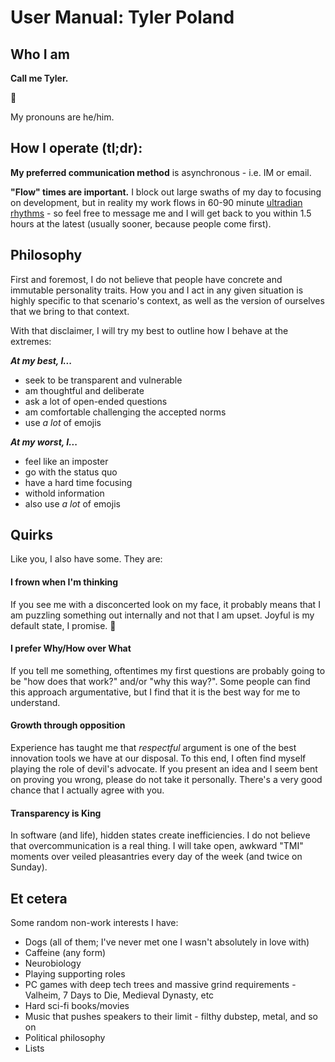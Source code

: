 # User Manual: Tyler Poland

## Who I am

**Call me Tyler.** 

👋  

My pronouns are he/him.

## How I operate (tl;dr):

**My preferred communication method** is asynchronous - i.e. IM or email.

**"Flow" times are important.**  I block out large swaths of my day to focusing on development, but in reality my work flows in 60-90 minute [ultradian rhythms](https://www.fastcompany.com/3013188/why-you-need-to-unplug-every-90-minutes) - so feel free to message me and I will get back to you within 1.5 hours at the latest (usually sooner, because people come first).

## **Philosophy**

First and foremost, I do not believe that people have concrete and immutable personality traits. How you and I act in any given situation is highly specific to that scenario's context, as well as the version of ourselves that we bring to that context. 

With that disclaimer, I will try my best to outline how I behave at the extremes:

***At my best, I...***
- seek to be transparent and vulnerable
- am thoughtful and deliberate
- ask a lot of open-ended questions
- am comfortable challenging the accepted norms
- use _a lot_ of emojis

***At my worst, I...***
- feel like an imposter
- go with the status quo
- have a hard time focusing
- withold information
- also use _a lot_ of emojis

## Quirks
Like you, I also have some. They are:

#### **I frown when I'm thinking**  
If you see me with a disconcerted look on my face, it probably means that I am puzzling something out internally and not that I am upset. Joyful is my default state, I promise. 🙂

#### **I prefer Why/How over What**
 If you tell me something, oftentimes my first questions are probably going to be "how does that work?" and/or "why this way?". Some people can find this approach argumentative, but I find that it is the best way for me to understand.

#### **Growth through opposition** 
Experience has taught me that _respectful_ argument is one of the best innovation tools we have at our disposal. To this end, I often find myself playing the role of devil's advocate. If you present an idea and I seem bent on proving you wrong, please do not take it personally. There's a very good chance that I actually agree with you.

#### **Transparency is King** 
In software (and life), hidden states create inefficiencies. I do not believe that overcommunication is a real thing. I will take open, awkward "TMI" moments over veiled pleasantries every day of the week (and twice on Sunday).

## **Et cetera**

Some random non-work interests I have:
- Dogs (all of them; I've never met one I wasn't absolutely in love with)
- Caffeine (any form)
- Neurobiology
- Playing supporting roles
- PC games with deep tech trees and massive grind requirements - Valheim, 7 Days to Die, Medieval Dynasty, etc
- Hard sci-fi books/movies
- Music that pushes speakers to their limit - filthy dubstep, metal, and so on
- Political philosophy
- Lists
